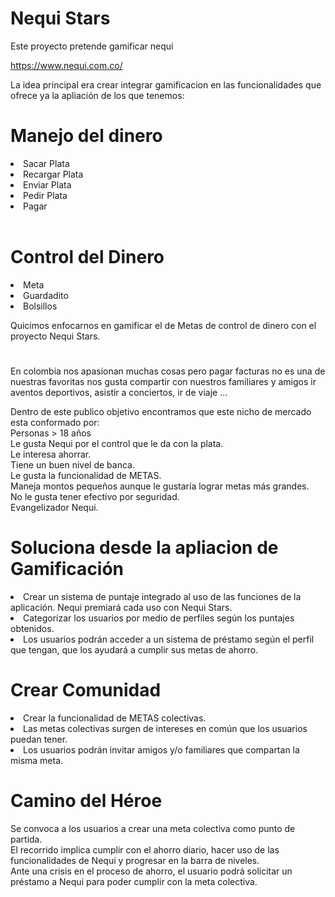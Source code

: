 # Nequi Stars
Este  proyecto pretende gamificar nequi </br>

https://www.nequi.com.co/<br>

La idea principal era crear integrar gamificacion en las funcionalidades que ofrece ya la apliación de los que tenemos:<br>

# Manejo del dinero
<li>Sacar Plata</li>
<li>Recargar Plata</li>
<li>Enviar Plata</li>
<li>Pedir Plata</li>
<li>Pagar</li>
<br>
<h1>Control del Dinero</h1>
<li>Meta</li>
<li>Guardadito</li>
<li>Bolsillos</li>

Quicimos enfocarnos en gamificar el de Metas de control de dinero con el proyecto Nequi Stars.
#
En colombia nos apasionan muchas cosas pero pagar facturas no es una de nuestras favoritas nos gusta compartir con nuestros familiares y amigos ir aventos deportivos, asistir a conciertos, ir de viaje ... </br>

Dentro de este publico objetivo encontramos que este nicho de mercado esta conformado por: </br>
Personas > 18 años </br>
Le gusta Nequi por el control que le da con la plata. </br>
Le interesa ahorrar. </br>
Tiene un buen nivel de banca. </br>
Le gusta la funcionalidad de METAS. </br>
Maneja montos pequeños aunque le gustaría lograr metas más grandes. </br>
No le gusta tener efectivo por seguridad. </br>
Evangelizador Nequi. </br>

# Soluciona desde la apliacion de Gamificación
<li>Crear un sistema de puntaje integrado al uso de las funciones de la aplicación. Nequi premiará cada uso con Nequi Stars.</li>
<li>Categorizar los usuarios por medio de perfiles según los puntajes obtenidos.</li>
<li>Los usuarios podrán acceder a un sistema de préstamo según el perfil que tengan, que los ayudará a cumplir sus metas de ahorro.</li>

# Crear Comunidad
<li>Crear la funcionalidad de METAS colectivas.</li>
<li>Las metas colectivas surgen de intereses en común que los usuarios puedan tener.</li>
<li>Los usuarios podrán invitar amigos y/o familiares que compartan la misma meta.</li>

# Camino del Héroe
Se convoca a los usuarios a crear una meta colectiva como punto de partida.</br>
El recorrido implica cumplir con el ahorro diario, hacer uso de las funcionalidades de Nequi y progresar en la barra de niveles.</br>
Ante una crisis en el proceso de ahorro, el usuario podrá solicitar un préstamo a Nequi para poder cumplir con la meta colectiva.</br>






